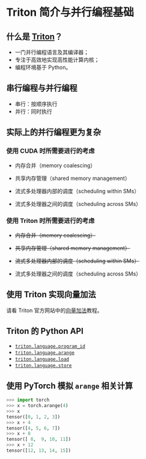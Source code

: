﻿# Triton 简介与并行编程基础

## 什么是 [Triton](https://triton-lang.org/)？

* 一门并行编程语言及其编译器；
* 专注于高效地实现高性能计算内核；
* 编程环境基于 Python。

## 串行编程与并行编程

* 串行：按顺序执行
* 并行：同时执行

## 实际上的并行编程更为复杂

### 使用 CUDA 时所需要进行的考虑

* 内存合并（memory coalescing）

* 共享内存管理（shared memory management）

* 流式多处理器内部的调度（scheduling within SMs）

* 流式多处理器之间的调度（scheduling across SMs）

### 使用 Triton 时所需要进行的考虑

* ~~内存合并（memory coalescing）~~

* ~~共享内存管理（shared memory management）~~

* ~~流式多处理器内部的调度（scheduling within SMs）~~

* 流式多处理器之间的调度（scheduling across SMs）

## 使用 Triton 实现向量加法

请看 Triton 官方网站中的[向量加法](https://triton-lang.org/main/getting-started/tutorials/01-vector-add.html)教程。

## Triton 的 Python API

* [`triton.language.program_id`](https://triton-lang.org/main/python-api/generated/triton.language.program_id.html#triton.language.program_id)
* [`triton.language.arange`](https://triton-lang.org/main/python-api/generated/triton.language.arange.html#triton.language.arange)
* [`triton.language.load`](https://triton-lang.org/main/python-api/generated/triton.language.load.html#triton.language.load)
* [`triton.language.store`](https://triton-lang.org/main/python-api/generated/triton.language.store.html#triton.language.store)

## 使用 PyTorch 模拟 `arange` 相关计算

```python
>>> import torch
>>> x = torch.arange(4)
>>> x
tensor([0, 1, 2, 3])
>>> x + 4
tensor([4, 5, 6, 7])
>>> x + 8
tensor([ 8,  9, 10, 11])
>>> x + 12
tensor([12, 13, 14, 15])
```
